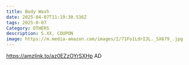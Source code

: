 ```yaml
---
title: Body Wash
date: 2025-04-07T11:19:30.536Z
tags: 2025-0-07
Category: OTHERS
description: 5.XX, COUPON
image: https://m.media-amazon.com/images/I/71Fo1LdrIJL._SX679_.jpg
---
```

https://amzlink.to/az0EZzOYrSXHp    AD